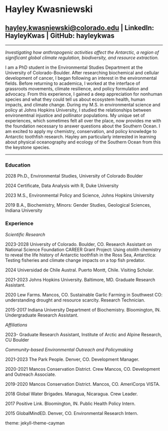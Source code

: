 # Hayley Kwasniewski
## hayley.kwasniewski@colorado.edu | LinkedIn: HayleyKwas | GitHub: hayleykwas

***
*Investigating how anthropogenic activities affect the Antarctic, a region of significant global climate regulation, biodiversity, and resource extraction.*

I am a PhD student in the Environmental Studies Department at the University of Colorado-Boulder. After researching biochemical and cellular development of cancer, I began following an interest in the environmental fields. Before returning to academica, I worked at the interface of grassroots movements, climate resilience, and policy formulation and advocacy. From this experience, I gained a deep appreciation for nonhuman species and what they could tell us about ecosystem health, human impacts, and climate change. During my M.S. in environmental science and policy at Johns Hopkins University, I studied the relationships between environemtnal injustice and pollinator populations. My unique set of experiences, which sometimes felt all over the place, now provides me with the foundation necessary to answer questions about the Southern Ocean. I am excited to apply my chemistry, conservation, and policy knowledge to Antarctic toothfish research. Hayley am particularly interested in learning about physical oceanography and ecology of the Southern Ocean from this the keystone species.

***
### Education
2028		Ph.D., Environmental Studies, University of Colorado Boulder

2024		Certificate, Data Analysis with R, Duke University

2023		M.S., Environmental Policy and Science, Johns Hopkins University

2019		B.A., Biochemistry, Minors: Gender Studies, Geological Sciences, Indiana University

### Experience
*Scientific Research*

2023-2028	   University of Colorado. Boulder, CO. Research Assistant on National Science Foundation CAREER Grant Project: Using otolith chemistry to reveal the life history of Antarctic toothfish in the Ross Sea, Antarctica: Testing fisheries and climate change impacts on a top fish predator. 

2024	       Universidad de Chile Austral. Puerto Montt, Chile. Visiting Scholar.

2021-2023    Johns Hopkins University. Baltimore, MD. Graduate Research Assistant. 

2020	       Lew Farms. Mancos, CO. Sustainable Garlic Farming in Southwest CO: understanding drought and resource scarcity. Research Technician.

2015-2017	   Indiana University Department of Biochemistry. Bloomington, IN. Undergraduate Research Assistant.

*Affiliations*

2023-	       Graduate Research Assistant, Institute of Arctic and Alpine Research, CU Boulder

*Community-based Environmental Outreach and Policymaking*

2021-2023	   The Park People. Denver, CO. Development Manager.

2020-2021	   Mancos Conservation District. Crew Mancos, CO. Development and Outreach Associate.

2019-2020	   Mancos Conservation District. Mancos, CO. AmeriCorps VISTA.

2018		     Global Water Brigades. Managua, Nicaragua. Crew Leader. 

2017	       Positive Link. Bloomington, IN. Public Health Policy Intern.

2015	       GlobalMindED. Denver, CO. Environmental Research Intern.

theme: jekyll-theme-cayman
